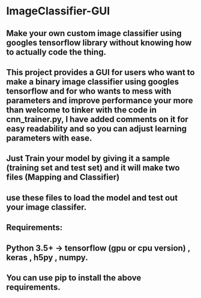 # ImageClassifier-GUI

## Make your own custom image classifier using googles tensorflow library without knowing how to actually code the thing.
## This project provides a GUI for users who want to make a binary image classifier using googles tensorflow and for who wants to mess with parameters and improve performance your more than welcome to tinker with the code in cnn_trainer.py, I have added comments on it for easy readability and so you can adjust learning parameters with ease.


## Just Train your model by giving it a sample (training set and test set) and it will make two files (Mapping and Classifier)
## use these files to load the model and test out your image classifer.

## Requirements:
## Python 3.5+ -> tensorflow (gpu or cpu version) , keras , h5py , numpy.

## You can use pip to install the above requirements.
